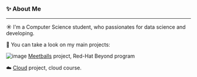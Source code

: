 ### ✨ About Me
***
☀️ I'm a Computer Science student, who passionates for data science and developing.

🔭 You can take a look on my main projects:

![image](https://github.com/MaayanMashhadi/MaayanMashhadi/assets/94162474/f3f4488f-db71-49b9-aa68-edfe58c77c5c)
  [Meetballs](https://github.com/redhat-beyond/MeetBalls) project, Red-Hat Beyond program

☁️ [Cloud](https://github.com/MaayanMashhadi/Cloud) project, cloud course.



